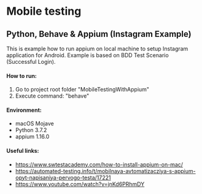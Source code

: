 # Mobile testing 
## Python, Behave &amp; Appium (Instagram Example)

This is example how to run appium on local machine to setup Instagram application for Android.
Example is based on BDD Test Scenario (Successful Login).

#### How to run:
1. Go to project root folder "MobileTestingWithAppium"
2. Execute command: "behave"


#### Environment:
- macOS Mojave 
- Python 3.7.2 
- appium 1.16.0

#### Useful links:
- https://www.swtestacademy.com/how-to-install-appium-on-mac/
- https://automated-testing.info/t/mobilnaya-avtomatizacziya-s-appium-opyt-napisaniya-pervogo-testa/17221
- https://www.youtube.com/watch?v=jnKd6PRhmDY
